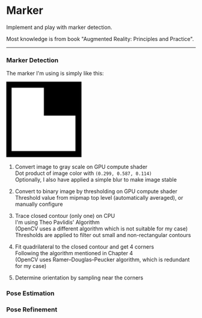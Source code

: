 # Marker
Implement and play with marker detection.

Most knowledge is from book "Augmented Reality: Principles and Practice".

------

### Marker Detection

The marker I'm using is simply like this:  

<img src="marker.png" width="200" alt="marker">

1. Convert image to gray scale on GPU compute shader  
   Dot product of image color with `(0.299, 0.587, 0.114)`  
   Optionally, I also have applied a simple blur to make image stable  

2. Convert to binary image by thresholding on GPU compute shader  
   Threshold value from mipmap top level (automatically averaged), or manually configure  

3. Trace closed contour (only one) on CPU  
   I'm using Theo Pavlidis' Algorithm  
   (OpenCV uses a different algorithm which is not suitable for my case)  
   Thresholds are applied to filter out small and non-rectangular contours  

4. Fit quadrilateral to the closed contour and get 4 corners  
   Following the algorithm mentioned in Chapter 4  
   (OpenCV uses Ramer–Douglas–Peucker algorithm, which is redundant for my case)  

5. Determine orientation by sampling near the corners

### Pose Estimation



### Pose Refinement